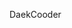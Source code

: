 DaekCooder

<!---
dark-cooder/dark-cooder is a ✨ special ✨ repository because its `README.md` (this file) appears on your GitHub profile.
You can click the Preview link to take a look at your changes.
--->
